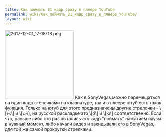 ```yaml
---
title: Как поймать 21 кадр сразу в плеере YouTube
permalink: wiki/Как_поймать_21_кадр_сразу_в_плеере_YouTube/
layout: wiki
---
```


<img src="2017-12-01_17-18-18.png" title="fig:2017-12-01_17-18-18.png" width="220" height="220" alt="2017-12-01_17-18-18.png" />
Как в SonyVegas можно перемещаться на один кадр стелочками на
клавиатуре, так и в плеере ютуб есть такая функция. Только на ютуб для
этого предназначены другие стрелочки - \[\<\] и \[\>\], на русской
раскладке это \[б\] и \[ю\] соответственно. Если что, раньше либо сто
раз пытались это кадр "поймать" нажатием паузы в нужный момент, либо
качали видео и закидывали его в SonyVegas, для той же самой прокрутки
стрелками.
